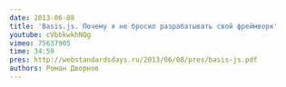 ```yaml
---
date: 2013-06-08
title: 'Basis.js. Почему я не бросил разрабатывать свой фреймворк'
youtube: cVbbkwkhNQg
vimeo: 75637905
time: 34:59
pres: http://webstandardsdays.ru/2013/06/08/pres/basis-js.pdf
authors: Роман Дворнов
---
```

